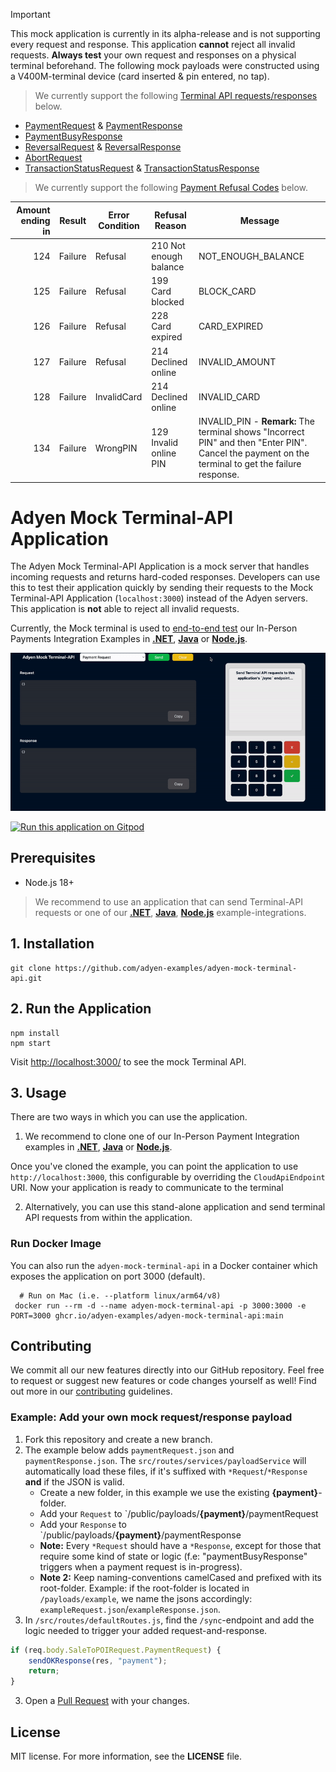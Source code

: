 > [!IMPORTANT]
> This mock application is currently in its alpha-release and is not supporting every request and response. This application **cannot** reject all invalid requests.
> **Always test** your own request and responses on a physical terminal beforehand. The following mock payloads were constructed using a V400M-terminal device (card inserted & pin entered, no tap).

> We currently support the following [Terminal API requests/responses](https://docs.adyen.com/point-of-sale/design-your-integration/terminal-api/) below.
- [PaymentRequest](https://docs.adyen.com/point-of-sale/design-your-integration/terminal-api/terminal-api-reference/#comadyennexopaymentrequest) & [PaymentResponse](https://docs.adyen.com/point-of-sale/design-your-integration/terminal-api/terminal-api-reference/#comadyennexopaymentresponse)
- [PaymentBusyResponse](https://docs.adyen.com/point-of-sale/design-your-integration/terminal-api/terminal-api-reference/#comadyennexopaymentresponse) 
- [ReversalRequest](https://docs.adyen.com/point-of-sale/design-your-integration/terminal-api/terminal-api-reference/#comadyennexoreversalrequest) & [ReversalResponse](https://docs.adyen.com/point-of-sale/design-your-integration/terminal-api/terminal-api-reference/#comadyennexoreversalresponse)
- [AbortRequest](https://docs.adyen.com/point-of-sale/design-your-integration/terminal-api/terminal-api-reference/#comadyennexoabortrequest)
- [TransactionStatusRequest](https://docs.adyen.com/point-of-sale/design-your-integration/terminal-api/terminal-api-reference/#comadyennexotransactionstatusrequest) & [TransactionStatusResponse](https://docs.adyen.com/point-of-sale/design-your-integration/terminal-api/terminal-api-reference/#comadyennexotransactionstatusresponse)

> We currently support the following [Payment Refusal Codes](https://docs.adyen.com/point-of-sale/testing-pos-payments/test-card-v1/#testing-declines) below.

| Amount ending in | Result       | Error Condition | Refusal Reason         | Message                                                                                                                                            |
|-----------------:|--------------|-----------------|------------------------|----------------------------------------------------------------------------------------------------------------------------------------------------|
|              124 | Failure      | Refusal         | 210 Not enough balance | NOT_ENOUGH_BALANCE                                                                                                                                 |
|              125 | Failure      | Refusal         | 199 Card blocked       | BLOCK_CARD                                                                                                                                         |
|              126 | Failure      | Refusal         | 228 Card expired       | CARD_EXPIRED                                                                                                                                       |
|              127 | Failure      | Refusal         | 214 Declined online    | INVALID_AMOUNT                                                                                                                                     |
|              128 | Failure      | InvalidCard     | 214 Declined online    | INVALID_CARD                                                                                                                                       |
|              134 | Failure      | WrongPIN        | 129 Invalid online PIN | INVALID_PIN - **Remark:** The terminal shows "Incorrect PIN" and then "Enter PIN". Cancel the payment on the terminal to get the failure response. |



# Adyen Mock Terminal-API Application
The Adyen Mock Terminal-API Application is a mock server that handles incoming requests and returns hard-coded responses.
Developers can use this to test their application quickly by sending their requests to the Mock Terminal-API Application (`localhost:3000`) instead of the Adyen servers.
This application is **not** able to reject all invalid requests.

Currently, the Mock terminal is used to [end-to-end test](https://github.com/adyen-examples/adyen-testing-suite/tree/main/tests/in-person-payments) our In-Person Payments Integration Examples in [**.NET**](https://github.com/adyen-examples/adyen-dotnet-online-payments/tree/main/in-person-payments-example), [**Java**](https://github.com/adyen-examples/adyen-java-spring-online-payments/tree/main/in-person-payments-example) or [**Node.js**](https://github.com/adyen-examples/adyen-node-online-payments/tree/main/in-person-payments-example).

![Demo Card Mock Terminal-API Application](public/images/demo-card-terminal-api-application.gif)

[![Run this application on Gitpod](https://gitpod.io/button/open-in-gitpod.svg)](https://gitpod.io/#https://github.com/adyen-examples/adyen-mock-terminal-api)


## Prerequisites
- Node.js 18+ 

> We recommend to use an application that can send Terminal-API requests or one of our [**.NET**](https://github.com/adyen-examples/adyen-dotnet-online-payments/tree/main/in-person-payments-example), [**Java**](https://github.com/adyen-examples/adyen-java-spring-online-payments/tree/main/in-person-payments-example), [**Node.js**](https://github.com/adyen-examples/adyen-node-online-payments/tree/main/in-person-payments-example) example-integrations.

## 1. Installation

```
git clone https://github.com/adyen-examples/adyen-mock-terminal-api.git
```


## 2. Run the Application

```
npm install
npm start
```

Visit [http://localhost:3000/](http://localhost:3000/) to see the mock Terminal API.

## 3. Usage

There are two ways in which you can use the application.

1. We recommend to clone one of our In-Person Payment Integration examples in [**.NET**](https://github.com/adyen-examples/adyen-dotnet-online-payments/tree/main/in-person-payments-example), [**Java**](https://github.com/adyen-examples/adyen-java-spring-online-payments/tree/main/in-person-payments-example) or [**Node.js**](https://github.com/adyen-examples/adyen-node-online-payments/tree/main/in-person-payments-example).

Once you've cloned the example, you can point the application to use `http://localhost:3000`, this configurable by overriding the `CloudApiEndpoint` URI. Now your application is ready to communicate to the terminal


2. Alternatively, you can use this stand-alone application and send terminal API requests from within the application.


### Run Docker Image

You can also run the `adyen-mock-terminal-api` in a Docker container which exposes the application on port 3000 (default).


```
  # Run on Mac (i.e. --platform linux/arm64/v8)
 docker run --rm -d --name adyen-mock-terminal-api -p 3000:3000 -e PORT=3000 ghcr.io/adyen-examples/adyen-mock-terminal-api:main
```


## Contributing

We commit all our new features directly into our GitHub repository. Feel free to request or suggest new features or code changes yourself as well! Find out more in our [contributing](https://github.com/adyen-examples/.github/blob/main/CONTRIBUTING.md) guidelines.


### Example: Add your own mock request/response payload

1. Fork this repository and create a new branch.
2. The example below adds `paymentRequest.json` and `paymentResponse.json`. The `src/routes/services/payloadService` will automatically load these files, if it's suffixed with `*Request`/`*Response` **and** if the JSON is valid.
   - Create a new folder, in this example we use the existing **{payment}**-folder.
   - Add your `Request` to `/public/payloads/**{payment}**/paymentRequest
   - Add your `Response` to `/public/payloads/**{payment}**/paymentResponse
   - **Note:** Every `*Request` should have a `*Response`, except for those that require some kind of state or logic (f.e: "paymentBusyResponse" triggers when a payment request is in-progress).
   - **Note 2:** Keep naming-conventions camelCased and prefixed with its root-folder. Example: if the root-folder is located in `/payloads/example`, we name the jsons accordingly: `exampleRequest.json`/`exampleResponse.json`. 
3. In `/src/routes/defaultRoutes.js`, find the `/sync`-endpoint and add the logic needed to trigger your added request-and-response.

```js
if (req.body.SaleToPOIRequest.PaymentRequest) {
    sendOKResponse(res, "payment");
    return;
}
```
3. Open a [Pull Request](https://github.com/adyen-examples/adyen-mock-terminal-api/compare) with your changes.




## License

MIT license. For more information, see the **LICENSE** file.
